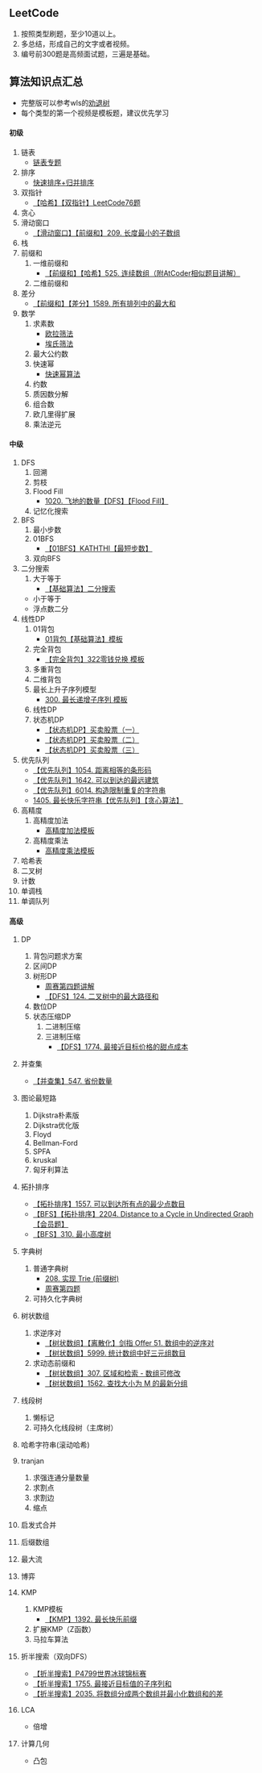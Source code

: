 ## LeetCode
1. 按照类型刷题，至少10道以上。
2. 多总结，形成自己的文字或者视频。
3. 编号前300题是高频面试题，三遍是基础。

## 算法知识点汇总
- 完整版可以参考wls的[劝退树](https://zhuanlan.zhihu.com/p/454647571)
- 每个类型的第一个视频是模板题，建议优先学习
#### 初级
1. 链表
    - [链表专题](https://www.bilibili.com/video/BV1GF411H7B2?spm_id_from=333.999.0.0)
2. 排序
    - [快速排序+归并排序](https://www.bilibili.com/video/BV1sL4y137aP?spm_id_from=333.999.0.0)
3. 双指针
    - [【哈希】【双指针】LeetCode76题](https://www.bilibili.com/video/BV1N341157vJ?spm_id_from=333.999.0.0)
4. 贪心
5. 滑动窗口
    - [【滑动窗口】【前缀和】209. 长度最小的子数组](https://www.bilibili.com/video/BV1AT4y1Y7ar?spm_id_from=333.999.0.0)
6. 栈
7. 前缀和
    1. 一维前缀和
        - [【前缀和】【哈希】525. 连续数组（附AtCoder相似题目讲解）](https://www.bilibili.com/video/BV12A4y1Q7Aj?spm_id_from=333.999.0.0)
    2. 二维前缀和
8. 差分
    - [【前缀和】【差分】1589. 所有排列中的最大和](https://www.bilibili.com/video/BV14a411i72R?spm_id_from=333.999.0.0)
9. 数学
    1. 求素数
        - [欧拉筛法](https://www.bilibili.com/video/BV1nF411a7DF?spm_id_from=333.999.0.0)
        - [埃氏筛法](https://www.bilibili.com/video/BV12P4y1L72U?spm_id_from=333.999.0.0)
    2. 最大公约数
    3. 快速幂
        - [快速幂算法](https://www.bilibili.com/video/BV1a3411E7hv?spm_id_from=333.999.0.0)
    4. 约数
    5. 质因数分解
    6. 组合数
    7. 欧几里得扩展
    8. 乘法逆元
#### 中级
1. DFS
    1. 回溯
    2. 剪枝
    3. Flood Fill
        - [1020. 飞地的数量【DFS】【Flood Fill】](https://www.bilibili.com/video/BV1sL4y1s7NP?spm_id_from=333.999.0.0)
    4. 记忆化搜索
2. BFS
    1. 最小步数
    2. 01BFS
        - [【01BFS】KATHTHI【最短步数】](https://www.bilibili.com/video/BV19L411K7fa?spm_id_from=333.999.0.0)
    3. 双向BFS
3. 二分搜索
    1. 大于等于
        - [【基础算法】二分搜索](https://www.bilibili.com/video/BV1B44y1579X?spm_id_from=333.999.0.0)
    - 小于等于
    - 浮点数二分
4. 线性DP
    1. 01背包
        - [01背包【基础算法】模板](https://www.bilibili.com/video/BV1vr4y1h78g?spm_id_from=333.999.0.0)
    2. 完全背包
        - [【完全背包】322零钱兑换 模板](https://www.bilibili.com/video/BV1AS4y1G7YZ?spm_id_from=333.999.0.0)
    3. 多重背包
    4. 二维背包
    5. 最长上升子序列模型
         - [300. 最长递增子序列 模板](https://www.bilibili.com/video/BV1k3411j7LQ?spm_id_from=333.999.0.0)
    6. 线性DP
    7. 状态机DP
        - [【状态机DP】买卖股票（一）](https://www.bilibili.com/video/BV1cr4y1W7LJ?spm_id_from=333.999.0.0)
        - [【状态机DP】买卖股票（二）](https://www.bilibili.com/video/BV1Cr4y1p7tA?spm_id_from=333.999.0.0)
        - [【状态机DP】买卖股票（三）](https://www.bilibili.com/video/BV1TY4y1e79g?spm_id_from=333.999.0.0)
5. 优先队列
    - [【优先队列】1054. 距离相等的条形码](https://www.bilibili.com/video/BV1744y1G7fF?spm_id_from=333.999.0.0)
    - [【优先队列】1642. 可以到达的最远建筑](https://www.bilibili.com/video/BV1ui4y1S7Bw?spm_id_from=333.999.0.0)
    - [【优先队列】6014. 构造限制重复的字符串](https://www.bilibili.com/video/BV12L411K7KT?spm_id_from=333.999.0.0)
    - [1405. 最长快乐字符串【优先队列】【贪心算法】](https://www.bilibili.com/video/BV13L4y1s7hD?spm_id_from=333.999.0.0)
6. 高精度
    1. 高精度加法
        - [高精度加法模板](https://www.bilibili.com/video/BV1jr4y1v781?spm_id_from=333.999.0.0)
    2. 高精度乘法
        - [高精度乘法模板](https://www.bilibili.com/video/BV1QL411F72U?spm_id_from=333.999.0.0)
7. 哈希表
8. 二叉树
9. 计数
10. 单调栈
11. 单调队列
#### 高级
1. DP
    1. 背包问题求方案
    2. 区间DP
    3. 树形DP
        - [周赛第四题讲解](https://www.bilibili.com/video/BV1AB4y1S7xX?spm_id_from=333.999.0.0)
        - [【DFS】124. 二叉树中的最大路径和](https://www.bilibili.com/video/BV1fY4y1q7S8?spm_id_from=333.999.0.0)
    4. 数位DP
    5. 状态压缩DP
         1. 二进制压缩
         2. 三进制压缩
            - [【DFS】1774. 最接近目标价格的甜点成本](https://www.bilibili.com/video/BV1fT4y1a7Q8?spm_id_from=444.41.list.card_archive.click)
2. 并查集
    - [【并查集】547. 省份数量](https://www.bilibili.com/video/BV1o5411S7bd?spm_id_from=333.999.0.0)
3. 图论最短路
    1. Dijkstra朴素版
    2. Dijkstra优化版
    3. Floyd
    4. Bellman-Ford
    5. SPFA
    6. kruskal
    7. 匈牙利算法
4. 拓扑排序
    - [【拓扑排序】1557. 可以到达所有点的最少点数目](https://www.bilibili.com/video/BV1s3411H7Xz?spm_id_from=333.999.0.0)
    - [【BFS】【拓扑排序】2204. Distance to a Cycle in Undirected Graph【会员题】](https://www.bilibili.com/video/BV1kY4y1v7Q9?spm_id_from=333.999.0.0)
    - [【BFS】310. 最小高度树](https://www.bilibili.com/video/BV1YL4y1j7gc?spm_id_from=333.999.0.0)
5. 字典树
    1. 普通字典树
        - [208. 实现 Trie (前缀树)](https://www.bilibili.com/video/BV1Mr4y167kx?spm_id_from=333.999.0.0)
        - [周赛第四题](https://www.bilibili.com/video/BV1Sq4y1h7zo?spm_id_from=333.999.0.0)
    2. 可持久化字典树
6. 树状数组
    1. 求逆序对
        - [【树状数组】【离散化】剑指 Offer 51. 数组中的逆序对](https://www.bilibili.com/video/BV1Hr4y1s74S?spm_id_from=333.999.0.0)
        - [【树状数组】5999. 统计数组中好三元组数目](https://www.bilibili.com/video/BV15Y41157UA?spm_id_from=333.999.0.0)
    2. 求动态前缀和
        - [【树状数组】307. 区域和检索 - 数组可修改](https://www.bilibili.com/video/BV1Du411i7yS?spm_id_from=333.999.0.0)
        - [【树状数组】1562. 查找大小为 M 的最新分组](https://www.bilibili.com/video/BV1nP4y1K7Bq?spm_id_from=333.999.0.0)

7. 线段树
    1. 懒标记
    2. 可持久化线段树（主席树）
8. 哈希字符串(滚动哈希)
9. tranjan
    1. 求强连通分量数量
    2. 求割点
    3. 求割边
    4. 缩点
10. 启发式合并
11. 后缀数组
12. 最大流
14. 博弈
15. KMP
    1. KMP模板
        - [【KMP】1392. 最长快乐前缀](https://www.bilibili.com/video/BV1XB4y1U7aA?spm_id_from=333.999.0.0) 
    2. 扩展KMP（Z函数）
    3. 马拉车算法
16. 折半搜索（双向DFS）
    - [【折半搜索】P4799世界冰球锦标赛](https://www.bilibili.com/video/BV1nR4y1K7Ls?spm_id_from=333.999.0.0)
    - [【折半搜索】1755. 最接近目标值的子序列和](https://www.bilibili.com/video/BV115411m7aE?spm_id_from=333.999.0.0)
    - [【折半搜索】2035. 将数组分成两个数组并最小化数组和的差](https://www.bilibili.com/video/BV1Ai4y1m72q?spm_id_from=333.999.0.0)
17. LCA
    - 倍增
18. 计算几何
    - 凸包